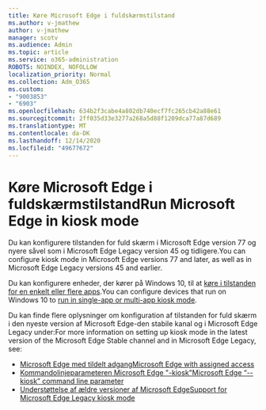 ```yaml
---
title: Køre Microsoft Edge i fuldskærmstilstand
ms.author: v-jmathew
author: v-jmathew
manager: scotv
ms.audience: Admin
ms.topic: article
ms.service: o365-administration
ROBOTS: NOINDEX, NOFOLLOW
localization_priority: Normal
ms.collection: Adm_O365
ms.custom:
- "9003853"
- "6903"
ms.openlocfilehash: 634b2f3cabe4a802db740ecf7fc265cb42a88e61
ms.sourcegitcommit: 2ff035d33e3277a268a5d88f1209dca77a87d689
ms.translationtype: MT
ms.contentlocale: da-DK
ms.lasthandoff: 12/14/2020
ms.locfileid: "49677672"
---
```

# <a name="run-microsoft-edge-in-kiosk-mode"></a><span data-ttu-id="2d6c1-102">Køre Microsoft Edge i fuldskærmstilstand</span><span class="sxs-lookup"><span data-stu-id="2d6c1-102">Run Microsoft Edge in kiosk mode</span></span>

<span data-ttu-id="2d6c1-103">Du kan konfigurere tilstanden for fuld skærm i Microsoft Edge version 77 og nyere såvel som i Microsoft Edge Legacy version 45 og tidligere.</span><span class="sxs-lookup"><span data-stu-id="2d6c1-103">You can configure kiosk mode in Microsoft Edge versions 77 and later, as well as in Microsoft Edge Legacy versions 45 and earlier.</span></span>

<span data-ttu-id="2d6c1-104">Du kan konfigurere enheder, der kører på Windows 10, til at [køre i tilstanden for en enkelt eller flere apps](https://go.microsoft.com/fwlink/?linkid=2133659).</span><span class="sxs-lookup"><span data-stu-id="2d6c1-104">You can configure devices that run on Windows 10 to [run in single-app or multi-app kiosk mode](https://go.microsoft.com/fwlink/?linkid=2133659).</span></span>

<span data-ttu-id="2d6c1-105">Du kan finde flere oplysninger om konfiguration af tilstanden for fuld skærm i den nyeste version af Microsoft Edge-den stabile kanal og i Microsoft Edge Legacy under:</span><span class="sxs-lookup"><span data-stu-id="2d6c1-105">For more information on setting up kiosk mode in the latest version of the Microsoft Edge Stable channel and in Microsoft Edge Legacy, see:</span></span>

- [<span data-ttu-id="2d6c1-106">Microsoft Edge med tildelt adgang</span><span class="sxs-lookup"><span data-stu-id="2d6c1-106">Microsoft Edge with assigned access</span></span>](https://go.microsoft.com/fwlink/?linkid=2133494)
- [<span data-ttu-id="2d6c1-107">Kommandolinjeparameteren Microsoft Edge "-kiosk"</span><span class="sxs-lookup"><span data-stu-id="2d6c1-107">Microsoft Edge “--kiosk” command line parameter</span></span>](https://go.microsoft.com/fwlink/?linkid=2133724)
- [<span data-ttu-id="2d6c1-108">Understøttelse af ældre versioner af Microsoft Edge</span><span class="sxs-lookup"><span data-stu-id="2d6c1-108">Support for Microsoft Edge Legacy kiosk mode</span></span>](https://go.microsoft.com/fwlink/?linkid=2133725)

